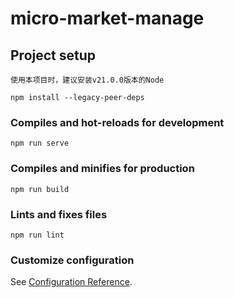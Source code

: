 # micro-market-manage

## Project setup
```
使用本项目时，建议安装v21.0.0版本的Node

npm install --legacy-peer-deps
```

### Compiles and hot-reloads for development
```
npm run serve
```

### Compiles and minifies for production
```
npm run build
```

### Lints and fixes files
```
npm run lint
```  

### Customize configuration
See [Configuration Reference](https://cli.vuejs.org/config/).
